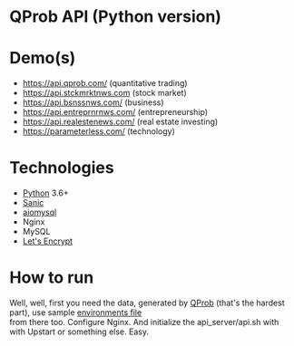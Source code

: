 # QProb API (Python version)

# Demo(s)

* https://api.qprob.com/ (quantitative trading)
* https://api.stckmrktnws.com (stock market)
* https://api.bsnssnws.com/ (business)
* https://api.entreprnrnws.com/ (entrepreneurship)
* https://api.realestenews.com/ (real estate investing)
* https://parameterless.com/ (technology)

# Technologies

* [Python](https://github.com/python/cpython) 3.6+
* [Sanic](https://github.com/channelcat/sanic)
* [aiomysql](https://github.com/aio-libs/aiomysql)
* Nginx
* MySQL
* [Let's Encrypt](https://letsencrypt.org/)

# How to run

Well, well, first you need the data, generated by [QProb](https://github.com/xenu256/QProb)
(that's the hardest part), use sample [environments file](https://github.com/xenu256/QProb/blob/master/.env.sample)  
from there too. Configure Nginx. And initialize the api_server/api.sh with with Upstart or something else. Easy.
